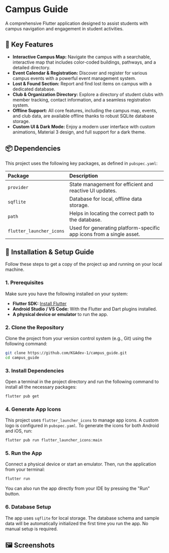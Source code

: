 # Campus Guide

A comprehensive Flutter application designed to assist students with campus navigation and engagement in student activities.

## 🌟 **Key Features**

* **Interactive Campus Map:** Navigate the campus with a searchable, interactive map that includes color-coded buildings, pathways, and a detailed directory.
* **Event Calendar & Registration:** Discover and register for various campus events with a powerful event management system.
* **Lost & Found Section:** Report and find lost items on campus with a dedicated database.
* **Club & Organization Directory:** Explore a directory of student clubs with member tracking, contact information, and a seamless registration system.
* **Offline Support:** All core features, including the campus map, events, and club data, are available offline thanks to robust SQLite database storage.
* **Custom UI & Dark Mode:** Enjoy a modern user interface with custom animations, Material 3 design, and full support for a dark theme.

## 📦 **Dependencies**

This project uses the following key packages, as defined in `pubspec.yaml`:

| Package | Description |
| :--- | :--- |
| `provider` | State management for efficient and reactive UI updates. |
| `sqflite` | Database for local, offline data storage. |
| `path` | Helps in locating the correct path to the database. |
| `flutter_launcher_icons` | Used for generating platform-specific app icons from a single asset. |

## 🚀 **Installation & Setup Guide**

Follow these steps to get a copy of the project up and running on your local machine.

### **1. Prerequisites**

Make sure you have the following installed on your system:

* **Flutter SDK:** [Install Flutter](https://docs.flutter.dev/get-started/install)
* **Android Studio / VS Code:** With the Flutter and Dart plugins installed.
* **A physical device or emulator** to run the app.

### **2. Clone the Repository**

Clone the project from your version control system (e.g., Git) using the following command:

```bash
git clone https://github.com/KGAdev-1/campus_guide.git
cd campus_guide
```

### **3. Install Dependencies**

Open a terminal in the project directory and run the following command to install all the necessary packages:

```bash
flutter pub get
```

### **4. Generate App Icons**

This project uses `flutter_launcher_icons` to manage app icons. A custom logo is configured in `pubspec.yaml`. To generate the icons for both Android and iOS, run:

```bash
flutter pub run flutter_launcher_icons:main
```

### **5. Run the App**

Connect a physical device or start an emulator. Then, run the application from your terminal:

```bash
flutter run
```

You can also run the app directly from your IDE by pressing the "Run" button.

### **6. Database Setup**

The app uses `sqflite` for local storage. The database schema and sample data will be automatically initialized the first time you run the app. No manual setup is required.

## 🖼️ **Screenshots**
